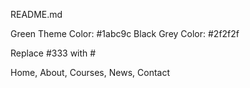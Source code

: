 README.md

Green Theme Color: #1abc9c
Black Grey Color: #2f2f2f

Replace #333 with #


Home, About, Courses, News, Contact